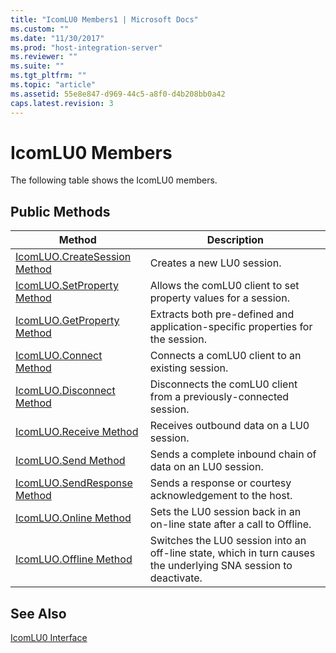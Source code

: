 ```yaml
---
title: "IcomLU0 Members1 | Microsoft Docs"
ms.custom: ""
ms.date: "11/30/2017"
ms.prod: "host-integration-server"
ms.reviewer: ""
ms.suite: ""
ms.tgt_pltfrm: ""
ms.topic: "article"
ms.assetid: 55e8e847-d969-44c5-a8f0-d4b208bb0a42
caps.latest.revision: 3
---
```

# IcomLU0 Members
The following table shows the IcomLU0 members.  
  
## Public Methods  
  
|Method|Description|  
|------------|-----------------|  
|[IcomLUO.CreateSession Method](../HIS2010/icomluo-createsession-method1.md)|Creates a new LU0 session.|  
|[IcomLUO.SetProperty Method](../HIS2010/icomluo-setproperty-method1.md)|Allows the comLU0 client to set property values for a session.|  
|[IcomLUO.GetProperty Method](../HIS2010/icomluo-getproperty-method1.md)|Extracts both pre-defined and application-specific properties for the session.|  
|[IcomLUO.Connect Method](../HIS2010/icomluo-connect-method2.md)|Connects a comLU0 client to an existing session.|  
|[IcomLUO.Disconnect Method](../HIS2010/icomluo-disconnect-method2.md)|Disconnects the comLU0 client from a previously-connected session.|  
|[IcomLUO.Receive Method](../HIS2010/icomluo-receive-method1.md)|Receives outbound data on a LU0 session.|  
|[IcomLUO.Send Method](../HIS2010/icomluo-send-method2.md)|Sends a complete inbound chain of data on an LU0 session.|  
|[IcomLUO.SendResponse Method](../HIS2010/icomluo-sendresponse-method2.md)|Sends a response or courtesy acknowledgement to the host.|  
|[IcomLUO.Online Method](../HIS2010/icomluo-online-method1.md)|Sets the LU0 session back in an on-line state after a call to Offline.|  
|[IcomLUO.Offline Method](../HIS2010/icomluo-offline-method2.md)|Switches the LU0 session into an off-line state, which in turn causes the underlying SNA session to deactivate.|  
  
## See Also  
 [IcomLU0 Interface](../HIS2010/icomlu0-interface1.md)